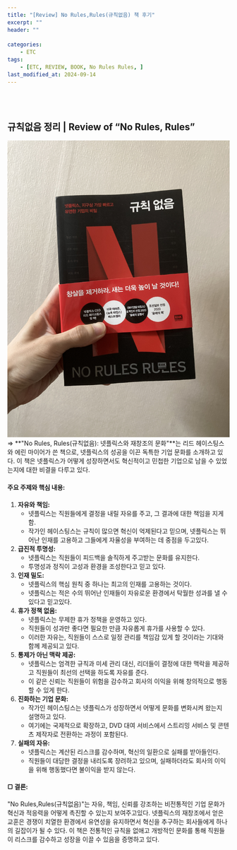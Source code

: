 ```yaml
---
title: "[Review] No Rules,Rules(규칙없음) 책 후기"
excerpt: ""
header: ""

categories:
    - ETC
tags:
    - [ETC, REVIEW, BOOK, No Rules Rules, ]
last_modified_at: 2024-09-14
---
```

<br><br>


## 규칙없음 정리 | Review of “No Rules, Rules”

![0](/upload/2024-09-14-No_Rules_Rules_책_후기.md/0.JPG)
⇒ **"No Rules, Rules(규칙없음): 넷플릭스와 재창조의 문화"**는 리드 헤이스팅스와 에린 마이어가 쓴 책으로, 넷플릭스의 성공을 이끈 독특한 기업 문화를 소개하고 있다. 이 책은 넷플릭스가 어떻게 성장하면서도 혁신적이고 민첩한 기업으로 남을 수 있었는지에 대한 비결을 다루고 있다.



#### 주요 주제와 핵심 내용:

1. **자유와 책임:**
	- 넷플릭스는 직원들에게 결정을 내릴 자유를 주고, 그 결과에 대한 책임을 지게 함.
	- 작가인 헤이스팅스는 규칙이 많으면 혁신이 억제된다고 믿으며, 넷플릭스는 뛰어난 인재를 고용하고 그들에게 자율성을 부여하는 데 중점을 두고있다.
2. **급진적 투명성:**
	- 넷플릭스는 직원들이 피드백을 솔직하게 주고받는 문화를 유지한다.
	- 투명성과 정직이 고성과 환경을 조성한다고 믿고 있다.
3. **인재 밀도:**
	- 넷플릭스의 핵심 원칙 중 하나는 최고의 인재를 고용하는 것이다.
	- 넷플릭스는 적은 수의 뛰어난 인재들이 자유로운 환경에서 탁월한 성과를 낼 수 있다고 믿고있다.
4. **휴가 정책 없음:**
	- 넷플릭스는 무제한 휴가 정책을 운영하고 있다.
	- 직원들이 성과만 좋다면 필요한 만큼 자유롭게 휴가를 사용할 수 있다.
	- 이러한 자유는, 직원들이 스스로 일정 관리를 책임감 있게 할 것이라는 기대와 함께 제공되고 있다.
5. **통제가 아닌 맥락 제공:**
	- 넷플릭스는 엄격한 규칙과 미세 관리 대신, 리더들이 결정에 대한 맥락을 제공하고 직원들이 최선의 선택을 하도록 자유를 준다.
	- 이 같은 신뢰는 직원들이 위험을 감수하고 회사의 이익을 위해 창의적으로 행동할 수 있게 한다.
6. **진화하는 기업 문화:**
	- 작가인 헤이스팅스는 넷플릭스가 성장하면서 어떻게 문화를 변화시켜 왔는지 설명하고 있다.
	- 여기에는 국제적으로 확장하고, DVD 대여 서비스에서 스트리밍 서비스 및 콘텐츠 제작자로 전환하는 과정이 포함된다.
7. **실패의 자유:**
	- 넷플릭스는 계산된 리스크를 감수하며, 혁신의 일환으로 실패를 받아들인다.
	- 직원들이 대담한 결정을 내리도록 장려하고 있으며, 실패하더라도 회사의 이익을 위해 행동했다면 불이익을 받지 않는다.


#### ▢ 결론:


"No Rules,Rules(규칙없음)"는 자유, 책임, 신뢰를 강조하는 비전통적인 기업 문화가 혁신과 적응력을 어떻게 촉진할 수 있는지 보여주고있다. 넷플릭스의 재창조에서 얻은 교훈은 경쟁이 치열한 환경에서 유연성을 유지하면서 혁신을 추구하는 회사들에게 하나의 길잡이가 될 수 있다. 이 책은 전통적인 규칙을 없애고 개방적인 문화를 통해 직원들이 리스크를 감수하고 성장을 이끌 수 있음을 증명하고 있다.

